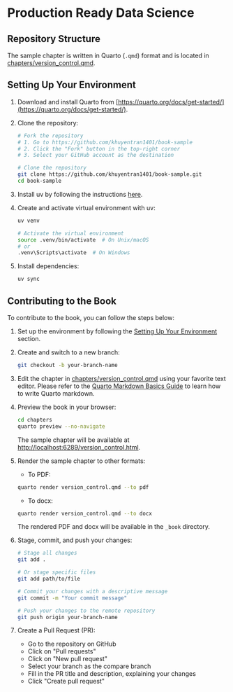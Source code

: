 # Production Ready Data Science

## Repository Structure

The sample chapter is written in Quarto (`.qmd`) format and is located in [chapters/version_control.qmd](chapters/version_control.qmd).

## Setting Up Your Environment

1. Download and install Quarto from [https://quarto.org/docs/get-started/](https://quarto.org/docs/get-started/).

2. Clone the repository:

   ```bash
   # Fork the repository
   # 1. Go to https://github.com/khuyentran1401/book-sample
   # 2. Click the "Fork" button in the top-right corner
   # 3. Select your GitHub account as the destination

   # Clone the repository
   git clone https://github.com/khuyentran1401/book-sample.git
   cd book-sample
   ```

3. Install uv by following the instructions [here](https://docs.astral.sh/uv/getting-started/installation/).

4. Create and activate virtual environment with uv:

   ```bash
   uv venv

   # Activate the virtual environment
   source .venv/bin/activate  # On Unix/macOS
   # or
   .venv\Scripts\activate  # On Windows
   ```

5. Install dependencies:

   ```bash
   uv sync
   ```

## Contributing to the Book

To contribute to the book, you can follow the steps below:

1. Set up the environment by following the [Setting Up Your Environment](#setting-up-your-environment) section.

2. Create and switch to a new branch:

   ```bash
   git checkout -b your-branch-name
   ```

3. Edit the chapter in [chapters/version_control.qmd](chapters/version_control.qmd) using your favorite text editor. Please refer to the [Quarto Markdown Basics Guide](https://quarto.org/docs/authoring/markdown-basics.html) to learn how to write Quarto markdown.

4. Preview the book in your browser:

   ```bash
   cd chapters
   quarto preview --no-navigate
   ```

   The sample chapter will be available at [http://localhost:6289/version_control.html](http://localhost:6289/version_control.html).

5. Render the sample chapter to other formats:

   - To PDF:

   ```bash
   quarto render version_control.qmd --to pdf
   ```

   - To docx:

   ```bash
   quarto render version_control.qmd --to docx
   ```

   The rendered PDF and docx will be available in the `_book` directory.

6. Stage, commit, and push your changes:

   ```bash
   # Stage all changes
   git add .

   # Or stage specific files
   git add path/to/file

   # Commit your changes with a descriptive message
   git commit -m "Your commit message"

   # Push your changes to the remote repository
   git push origin your-branch-name
   ```

7. Create a Pull Request (PR):

   - Go to the repository on GitHub
   - Click on "Pull requests"
   - Click on "New pull request"
   - Select your branch as the compare branch
   - Fill in the PR title and description, explaining your changes
   - Click "Create pull request"